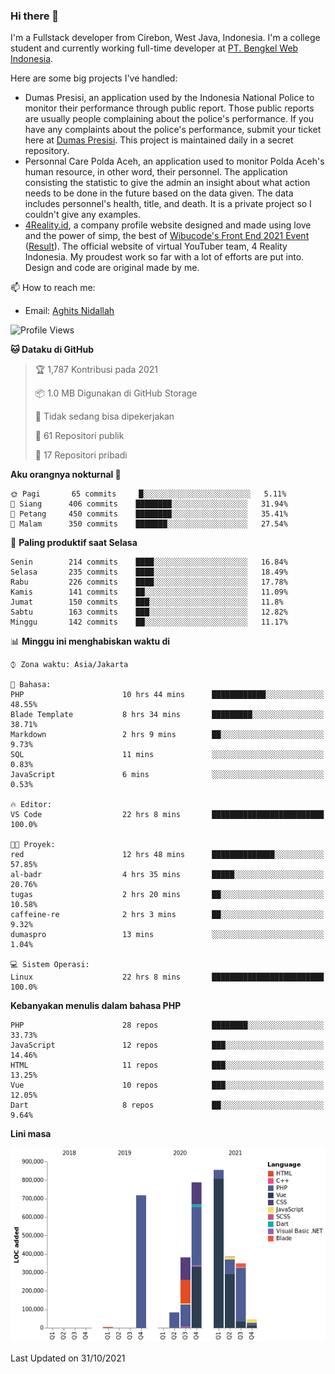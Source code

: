 ### Hi there 👋
I'm a Fullstack developer from Cirebon, West Java, Indonesia. I'm a college student and currently working full-time developer at [PT. Bengkel Web Indonesia](https://github.com/PT-Bengkel-Web-Indonesia).

Here are some big projects I've handled:
- Dumas Presisi, an application used by the Indonesia National Police to monitor their performance through public report. Those public reports are usually people complaining about the police's performance. If you have any complaints about the police's performance, submit your ticket here at [Dumas Presisi](https://dumaspresisi.polri.go.id/dumaspro). This project is maintained daily in a secret repository.
- Personnal Care Polda Aceh, an application used to monitor Polda Aceh's human resource, in other word, their personnel. The application consisting the statistic to give the admin an insight about what action needs to be done in the future based on the data given. The data includes personnel's health, title, and death. It is a private project so I couldn't give any examples.
- [4Reality.id](https://4reality.id), a company profile website designed and made using love and the power of simp, the best of [Wibucode's Front End 2021 Event](https://github.com/wibucode02/submision-event-frontend-2021) ([Result](https://github.com/wibucode02/top-5-pemenang-event-front-end-wibucode-2021)). The official website of virtual YouTuber team, 4 Reality Indonesia. My proudest work so far with a lot of efforts are put into. Design and code are original made by me.

📫 How to reach me:
- Email: [Aghits Nidallah](mailto:yourlovelydev@gmail.com)

<!--START_SECTION:waka-->
![Profile Views](http://img.shields.io/badge/Profil%20dilihat-6-blue)

**🐱 Dataku di GitHub** 

> 🏆 1,787 Kontribusi pada 2021
 > 
> 📦 1.0 MB Digunakan di GitHub Storage 
 > 
> 🚫 Tidak sedang bisa dipekerjakan
 > 
> 📜 61 Repositori publik 
 > 
> 🔑 17 Repositori pribadi  
 > 
**Aku orangnya nokturnal 🦉** 

```text
🌞 Pagi       65 commits     █░░░░░░░░░░░░░░░░░░░░░░░░   5.11% 
🌆 Siang      406 commits    ████████░░░░░░░░░░░░░░░░░   31.94% 
🌃 Petang     450 commits    ████████░░░░░░░░░░░░░░░░░   35.41% 
🌙 Malam      350 commits    ███████░░░░░░░░░░░░░░░░░░   27.54%

```
📅 **Paling produktif saat Selasa** 

```text
Senin        214 commits    ████░░░░░░░░░░░░░░░░░░░░░   16.84% 
Selasa       235 commits    ████░░░░░░░░░░░░░░░░░░░░░   18.49% 
Rabu         226 commits    ████░░░░░░░░░░░░░░░░░░░░░   17.78% 
Kamis        141 commits    ██░░░░░░░░░░░░░░░░░░░░░░░   11.09% 
Jumat        150 commits    ███░░░░░░░░░░░░░░░░░░░░░░   11.8% 
Sabtu        163 commits    ███░░░░░░░░░░░░░░░░░░░░░░   12.82% 
Minggu       142 commits    ██░░░░░░░░░░░░░░░░░░░░░░░   11.17%

```


📊 **Minggu ini menghabiskan waktu di** 

```text
⌚︎ Zona waktu: Asia/Jakarta

💬 Bahasa: 
PHP                      10 hrs 44 mins      ████████████░░░░░░░░░░░░░   48.55% 
Blade Template           8 hrs 34 mins       █████████░░░░░░░░░░░░░░░░   38.71% 
Markdown                 2 hrs 9 mins        ██░░░░░░░░░░░░░░░░░░░░░░░   9.73% 
SQL                      11 mins             ░░░░░░░░░░░░░░░░░░░░░░░░░   0.83% 
JavaScript               6 mins              ░░░░░░░░░░░░░░░░░░░░░░░░░   0.53%

🔥 Editor: 
VS Code                  22 hrs 8 mins       █████████████████████████   100.0%

🐱‍💻 Proyek: 
red                      12 hrs 48 mins      ██████████████░░░░░░░░░░░   57.85% 
al-badr                  4 hrs 35 mins       █████░░░░░░░░░░░░░░░░░░░░   20.76% 
tugas                    2 hrs 20 mins       ██░░░░░░░░░░░░░░░░░░░░░░░   10.58% 
caffeine-re              2 hrs 3 mins        ██░░░░░░░░░░░░░░░░░░░░░░░   9.32% 
dumaspro                 13 mins             ░░░░░░░░░░░░░░░░░░░░░░░░░   1.04%

💻 Sistem Operasi: 
Linux                    22 hrs 8 mins       █████████████████████████   100.0%

```

**Kebanyakan menulis dalam bahasa PHP** 

```text
PHP                      28 repos            ████████░░░░░░░░░░░░░░░░░   33.73% 
JavaScript               12 repos            ███░░░░░░░░░░░░░░░░░░░░░░   14.46% 
HTML                     11 repos            ███░░░░░░░░░░░░░░░░░░░░░░   13.25% 
Vue                      10 repos            ███░░░░░░░░░░░░░░░░░░░░░░   12.05% 
Dart                     8 repos             ██░░░░░░░░░░░░░░░░░░░░░░░   9.64%

```


**Lini masa**

![Chart not found](https://raw.githubusercontent.com/NikarashiHatsu/NikarashiHatsu/master/charts/bar_graph.png) 


 Last Updated on 31/10/2021
<!--END_SECTION:waka-->
